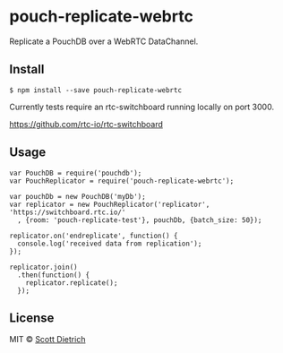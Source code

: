 #  pouch-replicate-webrtc

Replicate a PouchDB over a WebRTC DataChannel.

## Install

```
$ npm install --save pouch-replicate-webrtc
```

Currently tests require an rtc-switchboard running locally on port 3000.

https://github.com/rtc-io/rtc-switchboard


## Usage

```
var PouchDB = require('pouchdb');
var PouchReplicator = require('pouch-replicate-webrtc');

var pouchDb = new PouchDB('myDb');
var replicator = new PouchReplicator('replicator', 'https://switchboard.rtc.io/'
  , {room: 'pouch-replicate-test'}, pouchDb, {batch_size: 50});

replicator.on('endreplicate', function() {
  console.log('received data from replication');
});

replicator.join()
  .then(function() {
    replicator.replicate();
  });

```


## License

MIT © [Scott Dietrich](http://minutestopost.com)
